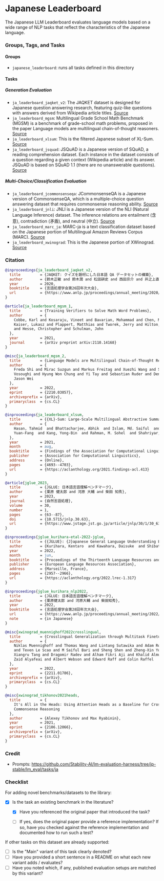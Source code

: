 # Japanese Leaderboard

The Japanese LLM Leaderboard evaluates language models based on a wide range of NLP tasks that reflect the characteristics of the Japanese language.

### Groups, Tags, and Tasks

#### Groups

* `japanese_leaderboard`: runs all tasks defined in this directory

#### Tasks

##### Generation Evaluation

* `ja_leaderboard_jaqket_v2`: The JAQKET dataset is designed for Japanese question answering research, featuring quiz-like questions with answers derived from Wikipedia article titles. [Source](https://github.com/kumapo/JAQKET-dataset)
* `ja_leaderboard_mgsm`: Multilingual Grade School Math Benchmark (MGSM) is a benchmark of grade-school math problems, proposed in the paper Language models are multilingual chain-of-thought reasoners. [Source](https://huggingface.co/datasets/juletxara/mgsm)
* `ja_leaderboard_xlsum`: This is the filtered Japanese subset of XL-Sum. [Source](https://github.com/csebuetnlp/xl-sum)
* `ja_leaderboard_jsquad`: JSQuAD is a Japanese version of SQuAD, a reading comprehension dataset. Each instance in the dataset consists of a question regarding a given context (Wikipedia article) and its answer. JSQuAD is based on SQuAD 1.1 (there are no unanswerable questions). [Source](https://github.com/yahoojapan/JGLUE)

##### Multi-Choice/Classification Evaluation

* `ja_leaderboard_jcommonsenseqa`: JCommonsenseQA is a Japanese version of CommonsenseQA, which is a multiple-choice question answering dataset that requires commonsense reasoning ability. [Source](https://github.com/yahoojapan/JGLUE)
* `ja_leaderboard_jnli`: JNLI is a Japanese version of the NLI (Natural Language Inference) dataset. The inference relations are entailment (含意), contradiction (矛盾), and neutral (中立). [Source](https://github.com/yahoojapan/JGLUE)
* `ja_leaderboard_marc_ja`: MARC-ja is a text classification dataset based on the Japanese portion of Multilingual Amazon Reviews Corpus (MARC). [Source](https://github.com/yahoojapan/JGLUE)
* `ja_leaderboard_xwinograd`: This is the Japanese portion of XWinograd. [Source](https://huggingface.co/datasets/polm-stability/xwinograd-ja)

### Citation

```bibtex
@inproceedings{ja_leaderboard_jaqket_v2,
  title         = {JAQKET: クイズを題材にした日本語 QA データセットの構築},
  author        = {鈴木正敏 and 鈴木潤 and 松田耕史 and ⻄田京介 and 井之上直也},
  year          = 2020,
  booktitle     = {言語処理学会第26回年次大会},
  url           = {https://www.anlp.jp/proceedings/annual_meeting/2020/pdf_dir/P2-24.pdf}
}

@article{ja_leaderboard_mgsm_1,
  title         = {Training Verifiers to Solve Math Word Problems},
  author        = {
    Cobbe, Karl and Kosaraju, Vineet and Bavarian, Mohammad and Chen, Mark and Jun, Heewoo and
    Kaiser, Lukasz and Plappert, Matthias and Tworek, Jerry and Hilton, Jacob and Nakano, Reiichiro
    and Hesse, Christopher and Schulman, John
  },
  year          = 2021,
  journal       = {arXiv preprint arXiv:2110.14168}
}

@misc{ja_leaderboard_mgsm_2,
  title         = {Language Models are Multilingual Chain-of-Thought Reasoners},
  author        = {
    Freda Shi and Mirac Suzgun and Markus Freitag and Xuezhi Wang and Suraj Srivats and Soroush
    Vosoughi and Hyung Won Chung and Yi Tay and Sebastian Ruder and Denny Zhou and Dipanjan Das and
    Jason Wei
  },
  year          = 2022,
  eprint        = {2210.03057},
  archiveprefix = {arXiv},
  primaryclass  = {cs.CL}
}

@inproceedings{ja_leaderboard_xlsum,
  title         = {{XL}-Sum: Large-Scale Multilingual Abstractive Summarization for 44 Languages},
  author        = {
    Hasan, Tahmid  and Bhattacharjee, Abhik  and Islam, Md. Saiful  and Mubasshir, Kazi  and Li,
    Yuan-Fang  and Kang, Yong-Bin  and Rahman, M. Sohel  and Shahriyar, Rifat
  },
  year          = 2021,
  month         = aug,
  booktitle     = {Findings of the Association for Computational Linguistics: ACL-IJCNLP 2021},
  publisher     = {Association for Computational Linguistics},
  address       = {Online},
  pages         = {4693--4703},
  url           = {https://aclanthology.org/2021.findings-acl.413}
}

@article{jglue_2023,
  title         = {JGLUE: 日本語言語理解ベンチマーク},
  author        = {栗原 健太郎 and 河原 大輔 and 柴田 知秀},
  year          = 2023,
  journal       = {自然言語処理},
  volume        = 30,
  number        = 1,
  pages         = {63--87},
  doi           = {10.5715/jnlp.30.63},
  url           = {https://www.jstage.jst.go.jp/article/jnlp/30/1/30_63/_article/-char/ja}
}

@inproceedings{jglue_kurihara-etal-2022-jglue,
  title         = {{JGLUE}: {J}apanese General Language Understanding Evaluation},
  author        = {Kurihara, Kentaro  and Kawahara, Daisuke  and Shibata, Tomohide},
  year          = 2022,
  month         = jun,
  booktitle     = {Proceedings of the Thirteenth Language Resources and Evaluation Conference},
  publisher     = {European Language Resources Association},
  address       = {Marseille, France},
  pages         = {2957--2966},
  url           = {https://aclanthology.org/2022.lrec-1.317}
}

@inproceedings{jglue_kurihara_nlp2022,
  title         = {JGLUE: 日本語言語理解ベンチマーク},
  author        = {栗原健太郎 and 河原大輔 and 柴田知秀},
  year          = 2022,
  booktitle     = {言語処理学会第28回年次大会},
  url           = {https://www.anlp.jp/proceedings/annual_meeting/2022/pdf_dir/E8-4.pdf},
  note          = {in Japanese}
}

@misc{xwinograd_muennighoff2022crosslingual,
  title         = {Crosslingual Generalization through Multitask Finetuning},
  author        = {
    Niklas Muennighoff and Thomas Wang and Lintang Sutawika and Adam Roberts and Stella Biderman
    and Teven Le Scao and M Saiful Bari and Sheng Shen and Zheng-Xin Yong and Hailey Schoelkopf and
    Xiangru Tang and Dragomir Radev and Alham Fikri Aji and Khalid Almubarak and Samuel Albanie and
    Zaid Alyafeai and Albert Webson and Edward Raff and Colin Raffel
  },
  year          = 2022,
  eprint        = {2211.01786},
  archiveprefix = {arXiv},
  primaryclass  = {cs.CL}
}

@misc{xwinograd_tikhonov2021heads,
  title         = {
    It's All in the Heads: Using Attention Heads as a Baseline for Cross-Lingual Transfer in
    Commonsense Reasoning
  },
  author        = {Alexey Tikhonov and Max Ryabinin},
  year          = 2021,
  eprint        = {2106.12066},
  archiveprefix = {arXiv},
  primaryclass  = {cs.CL}
}
```

### Credit

* Prompts: https://github.com/Stability-AI/lm-evaluation-harness/tree/jp-stable/lm_eval/tasks/ja

### Checklist

For adding novel benchmarks/datasets to the library:
* [x] Is the task an existing benchmark in the literature?
  * [x] Have you referenced the original paper that introduced the task?
  * [ ] If yes, does the original paper provide a reference implementation? If so, have you checked against the reference implementation and documented how to run such a test?


If other tasks on this dataset are already supported:
* [ ] Is the "Main" variant of this task clearly denoted?
* [ ] Have you provided a short sentence in a README on what each new variant adds / evaluates?
* [ ] Have you noted which, if any, published evaluation setups are matched by this variant?
